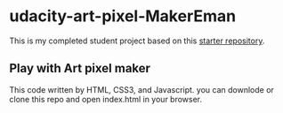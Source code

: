 # udacity-art-pixel-MakerEman
This is my completed student project based on this [starter repository](https://github.com/udacity/project-pixel-art-maker-starter).
## Play with Art pixel maker
This code written by HTML, CSS3, and Javascript. you can downlode or clone this repo and open index.html in your browser.
